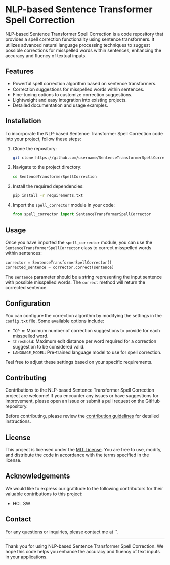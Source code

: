 # NLP-based Sentence Transformer Spell Correction

NLP-based Sentence Transformer Spell Correction is a code repository that provides a spell correction functionality using sentence transformers. It utilizes advanced natural language processing techniques to suggest possible corrections for misspelled words within sentences, enhancing the accuracy and fluency of textual inputs.

## Features

- Powerful spell correction algorithm based on sentence transformers.
- Correction suggestions for misspelled words within sentences.
- Fine-tuning options to customize correction suggestions.
- Lightweight and easy integration into existing projects.
- Detailed documentation and usage examples.

## Installation

To incorporate the NLP-based Sentence Transformer Spell Correction code into your project, follow these steps:

1. Clone the repository:

   ```bash
   git clone https://github.com/username/SentenceTransformerSpellCorrection.git
   ```

2. Navigate to the project directory:

   ```bash
   cd SentenceTransformerSpellCorrection
   ```

3. Install the required dependencies:

   ```bash
   pip install -r requirements.txt
   ```

4. Import the `spell_corrector` module in your code:

   ```python
   from spell_corrector import SentenceTransformerSpellCorrector
   ```

## Usage

Once you have imported the `spell_corrector` module, you can use the `SentenceTransformerSpellCorrector` class to correct misspelled words within sentences:

```python
corrector = SentenceTransformerSpellCorrector()
corrected_sentence = corrector.correct(sentence)
```

The `sentence` parameter should be a string representing the input sentence with possible misspelled words. The `correct` method will return the corrected sentence.

## Configuration

You can configure the correction algorithm by modifying the settings in the `config.txt` file. Some available options include:

- `TOP_n`: Maximum number of correction suggestions to provide for each misspelled word.
- `threshold`: Maximum edit distance per word required for a correction suggestion to be considered valid.
- `LANGUAGE_MODEL`: Pre-trained language model to use for spell correction.

Feel free to adjust these settings based on your specific requirements.

## Contributing

Contributions to the NLP-based Sentence Transformer Spell Correction project are welcome! If you encounter any issues or have suggestions for improvement, please open an issue or submit a pull request on the GitHub repository.

Before contributing, please review the [contribution guidelines](CONTRIBUTING.md) for detailed instructions.

## License

This project is licensed under the [MIT License](LICENSE). You are free to use, modify, and distribute the code in accordance with the terms specified in the license.

## Acknowledgements

We would like to express our gratitude to the following contributors for their valuable contributions to this project:
- HCL SW 

## Contact

For any questions or inquiries, please contact me at ``.

---

Thank you for using NLP-based Sentence Transformer Spell Correction. We hope this code helps you enhance the accuracy and fluency of text inputs in your applications.
